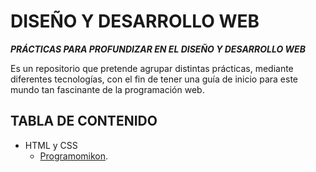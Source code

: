 # DISEÑO Y DESARROLLO WEB
***PRÁCTICAS PARA PROFUNDIZAR EN EL DISEÑO Y DESARROLLO WEB***

Es un repositorio que pretende agrupar distintas prácticas, mediante diferentes tecnologías, con el fin de tener una guía de inicio para este mundo tan fascinante de la programación web. 

## TABLA DE CONTENIDO
- HTML y CSS
  - [Programomikon](https://github.com/DenisRaicu/APLICACIONES-WEB/tree/master/Programomikon).
